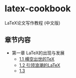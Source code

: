 # latex-cookbook
LaTeX论文写作教程 (中文版)

## 章节内容

- 第一章 LaTeX的出现与发展
  - [1.1 横空出世的TeX](https://nbviewer.jupyter.org/github/xinychen/latex-cookbook/blob/main/chapter-1/section1.ipynb)
  - [1.2 引领浪潮的LaTeX](https://nbviewer.jupyter.org/github/xinychen/latex-cookbook/blob/main/chapter-1/section1.ipynb)
  - [1.3 ](https://nbviewer.jupyter.org/github/xinychen/latex-cookbook/blob/main/chapter-1/section3.ipynb)
